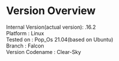# Version Overview

Internal Version(actual version): .16.2
<br>
Platform : Linux
<br>
Tested on : Pop_Os 21.04(based on Ubuntu)
<br>
Branch : Falcon
<br>
Version Codename : Clear-Sky
<br>